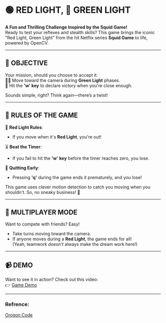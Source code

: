 # 🟢 RED LIGHT, 🔴 GREEN LIGHT  
**A Fun and Thrilling Challenge Inspired by the Squid Game!**  
Ready to test your reflexes and stealth skills? This game brings the iconic "Red Light, Green Light" from the hit Netflix series **Squid Game** to life, powered by OpenCV.  

---

## 🎯 OBJECTIVE  
Your mission, should you choose to accept it:  
🚶‍♀️ Move toward the camera during **Green Light** phases.  
🎉 Hit the **'w' key** to declare victory when you're close enough.  

Sounds simple, right? Think again—there’s a twist!  

---

## 📜 RULES OF THE GAME  
🔴 **Red Light Rules**:  
- If you move when it's **Red Light**, you're out!  

⏳ **Beat the Timer**:  
- If you fail to hit the **'w' key** before the timer reaches zero, you lose.  

👋 **Quitting Early**:  
- Pressing **'q'** during the game ends it prematurely, and you lose!  

This game uses clever motion detection to catch you moving when you shouldn't. So, no sneaky business! 🤔  

---

## 🤝 MULTIPLAYER MODE  
Want to compete with friends? Easy!  
- Take turns moving toward the camera.  
- If anyone moves during a **Red Light**, the game ends for all!  
(Yeah, teamwork *doesn't* always make the dream work here!)  

---

## 📹 DEMO  
Want to see it in action? Check out this video:  
👉 [Game Demo](https://youtu.be/WMmskDZWDMI)  

---

### Refrence:  
[Orogon Code](https://github.com/showman-sharma/red-light-green-light)
